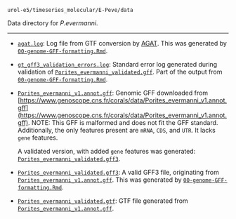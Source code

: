`urol-e5/timeseries_molecular/E-Peve/data`

Data directory for _P.evermanni_.

---

- [`agat.log`](https://github.com/urol-e5/timeseries_molecular/commit/99f0563a067ca9d010cb206dfd44b36d8f77de00/E-Peve/data/agat.log): Log file from GTF conversion by [AGAT](https://github.com/NBISweden/AGAT). This was generated by [`00-genome-GFF-formatting.Rmd`](https://github.com/urol-e5/timeseries_molecular/blob/99f0563a067ca9d010cb206dfd44b36d8f77de00/E-Peve/code/00.00-genome-GFF-formatting.Rmd).

- [`gt_gff3_validation_errors.log`](https://github.com/urol-e5/timeseries_molecular/blob/91a747876bdca5c62f15b64ea87f56f2b8fd093b/E-Peve/data/gt_gff3_validation_errors.log): Standard error log generated during validation of [`Porites_evermanni_validated.gff`](https://github.com/urol-e5/timeseries_molecular/blob/91a747876bdca5c62f15b64ea87f56f2b8fd093b/E-Peve/data/Porites_evermanni_validated.gff). Part of the output from [`00-genome-GFF-formatting.Rmd`](https://github.com/urol-e5/timeseries_molecular/blob/91a747876bdca5c62f15b64ea87f56f2b8fd093b/E-Peve/code/00.00-genome-GFF-formatting.Rmd).

- [`Porites_evermanni_v1.annot.gff`](./Porites_evermanni_v1.annot.gff): Genomic GFF downloaded from [https://www.genoscope.cns.fr/corals/data/Porites_evermanni_v1.annot.gff](https://www.genoscope.cns.fr/corals/data/Porites_evermanni_v1.annot.gff).
  NOTE: This GFF is malformed and does not fit the GFF standard. Additionally, the only features present are `mRNA`, `CDS`, and `UTR`. It lacks `gene` features. 

  A validated version, with added `gene` features was generated: [`Porites_evermanni_validated.gff3`](./Porites_evermanni_validated.gff3).

- [`Porites_evermanni_validated.gff3`](https://github.com/urol-e5/timeseries_molecular/commit/99f0563a067ca9d010cb206dfd44b36d8f77de00/E-Peve/data/Porites_evermanni_validated.gff3): A valid GFF3 file, originating from [`Porites_evermanni_v1.annot.gff`](./Porites_evermanni_v1.annot.gff). This was generated by [`00-genome-GFF-formatting.Rmd`](https://github.com/urol-e5/timeseries_molecular/blob/99f0563a067ca9d010cb206dfd44b36d8f77de00/E-Peve/code/00.00-genome-GFF-formatting.Rmd).

- [`Porites_evermanni_validated.gtf`](https://github.com/urol-e5/timeseries_molecular/commit/99f0563a067ca9d010cb206dfd44b36d8f77de00/E-Peve/data/Porites_evermanni_validated.gtf): GTF file generated from [`Porites_evermanni_v1.annot.gff`](./Porites_evermanni_v1.annot.gff).
